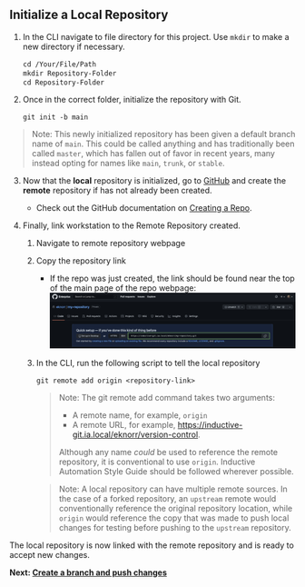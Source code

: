 ## Initialize a Local Repository
1. In the CLI navigate to file directory for this project. Use `mkdir` to make a new directory if necessary.
    ```shell
    cd /Your/File/Path
    mkdir Repository-Folder
    cd Repository-Folder
    ```
2. Once in the correct folder, initialize the repository with Git.
    ```shell
    git init -b main
    ```
> Note: This newly initialized repository has been given a default branch name of `main`. This could be called anything and has traditionally been called `master`, which has fallen out of favor in recent years, many instead opting for names like `main`, `trunk`, or `stable`.

3. Now that the **local** repository is initialized, go to [GitHub](https://github.com) and create the **remote** repository if has not already been created.
   - Check out the GitHub documentation on [Creating a Repo](https://docs.github.com/en/enterprise-server@3.7/get-started/quickstart/create-a-repo).

4. Finally, link workstation to the Remote Repository created. 
   1. Navigate to remote repository webpage
   2. Copy the repository link
       - If the repo was just created, the link should be found near the top of the main page of the repo webpage: ![Repository Link](images/repository_link.png)
   3. In the CLI, run the following script to tell the local repository
        ```shell
        git remote add origin <repository-link>
        ```
      > Note: The git remote add command takes two arguments: 
      > - A remote name, for example, `origin`
      > - A remote URL, for example, https://inductive-git.ia.local/eknorr/version-control.
      > 
      > Although any name _could_ be used to reference the remote repository, it is conventional to use  `origin`. Inductive Automation Style Guide should be followed wherever possible.

      > Note: A local repository can have multiple remote sources. In the case of a forked repository, an `upstream` remote would conventionally reference the original repository location, while `origin` would reference the copy that was made to push local changes for testing before pushing to the `upstream` repository.

The local repository is now linked with the remote repository and is ready to accept new changes.

**Next: [Create a branch and push changes](Create%20a%20Branch%20and%20Push%20changes.md)**